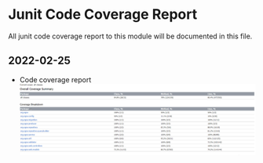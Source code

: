# Junit Code Coverage Report
All junit code coverage report to this module will be documented in this file.

##  2022-02-25
- Code coverage report![ifix-fiscal-event-service-junit-report-2.1.1.png](ifix-fiscal-event-service-junit-report-2.1.1.png)